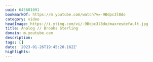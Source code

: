```yaml
---
uuid: 645601091
bookmarkOf: https://m.youtube.com/watch?v=-9Bdpc3l8do
category: video
headImage: https://i.ytimg.com/vi/-9Bdpc3l8do/maxresdefault.jpg
title: Analog // Brooks Sterling
domain: m.youtube.com
description:
tags: []
date: '2023-01-26T19:45:20.162Z'
highlights:
---
```




